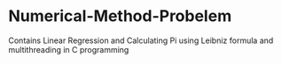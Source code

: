 # Numerical-Method-Probelem
Contains Linear Regression and Calculating Pi using Leibniz formula and multithreading in C programming
